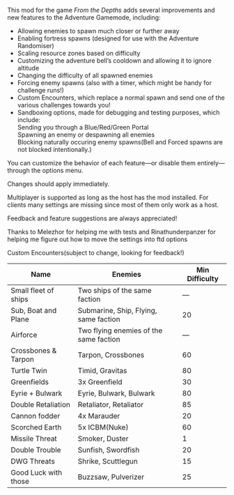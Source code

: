 This mod for the game *From the Depths* adds several improvements and new features to the Adventure Gamemode, including:

- Allowing enemies to spawn much closer or further away  
- Enabling fortress spawns (designed for use with the Adventure Randomiser)  
- Scaling resource zones based on difficulty  
- Customizing the adventure bell’s cooldown and allowing it to ignore altitude  
- Changing the difficulty of all spawned enemies  
- Forcing enemy spawns (also with a timer, which might be handy for challenge runs!)  
- Custom Encounters, which replace a normal spawn and send one of the various challenges towards you!
- Sandboxing options, made for debugging and testing purposes, which include:  
Sending you through a Blue/Red/Green Portal  
Spawning an enemy or despawning all enemies  
Blocking naturally occuring enemy spawns(Bell and Forced spawns are not blocked intentionally.)

You can customize the behavior of each feature—or disable them entirely—through the options menu.

Changes should apply immediately.

Multiplayer is supported as long as the host has the mod installed. For clients many settings are missing since most of them only work as a host.

Feedback and feature suggestions are always appreciated!

Thanks to Melezhor for helping me with tests and Rinathunderpanzer for helping me figure out how to move the settings into ftd options

Custom Encounters(subject to change, looking for feedback!)

| Name                   | Enemies                               | Min Difficulty |
|------------------------|----------------------------------------|----------------|
| Small fleet of ships   | Two ships of the same faction          | —              |
| Sub, Boat and Plane    | Submarine, Ship, Flying, same faction  | 20             |
| Airforce               | Two flying enemies of the same faction | —              |
| Crossbones & Tarpon    | Tarpon, Crossbones                     | 60             |
| Turtle Twin            | Timid, Gravitas                        | 80             |
| Greenfields            | 3x Greenfield                          | 30             |
| Eyrie + Bulwark        | Eyrie, Bulwark, Bulwark                | 80             |
| Double Retaliation     | Retaliator, Retaliator                 | 85             |
| Cannon fodder          | 4x Marauder                            | 20             |
| Scorched Earth         | 5x ICBM(Nuke)                          | 60             |
| Missile Threat         | Smoker, Duster                         | 1              |
| Double Trouble         | Sunfish, Swordfish                     | 20             |
| DWG Threats            | Shrike, Scuttlegun                     | 15             |
| Good Luck with those   | Buzzsaw, Pulverizer                    | 25             |
